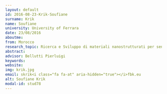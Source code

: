 ```yaml
---
layout: default 
id: 2016-08-23-Krik-Soufiane
surname: Krik
name: Soufiane
university: University of Ferrara
date: 23/08/2016
aboutme: 
from: Morocco
research_topic: Ricerca e Sviluppo di materiali nanostrutturati per sensori di gas 
abstract: 
advisor: Bellutti Pierluigi
keywords: 
website: 
img: krik.jpg
email: skrik<i class="fa fa-at" aria-hidden="true"></i>fbk.eu
alt: Soufiane Krik
modal-id: stud78
---
```

